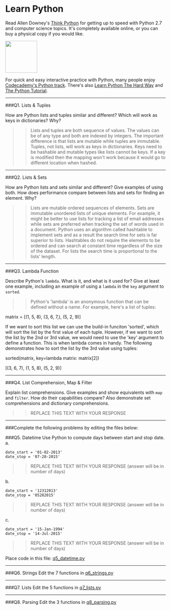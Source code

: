 # Learn Python

Read Allen Downey's [Think Python](http://www.greenteapress.com/thinkpython/) for getting up to speed with Python 2.7 and computer science topics. It's completely available online, or you can buy a physical copy if you would like.

<a href="http://www.greenteapress.com/thinkpython/"><img src="img/think_python.png" style="width: 100px;" target="_blank"></a>

For quick and easy interactive practice with Python, many people enjoy [Codecademy's Python track](http://www.codecademy.com/en/tracks/python). There's also [Learn Python The Hard Way](http://learnpythonthehardway.org/book/) and [The Python Tutorial](https://docs.python.org/2/tutorial/).

---

###Q1. Lists &amp; Tuples

How are Python lists and tuples similar and different? Which will work as keys in dictionaries? Why?

>> Lists and tuples are both sequence of values.  The values can be of any type and both are indexed by integers.  The important difference is that lists are mutable while tuples are immutable.  Tuples, not lists, will work as keys in dictionaries.  Keys need to be hashable and mutable types like lists cannot be keys.  If a key is modified then the mapping won't work because it would go to different location when hashed.  

---

###Q2. Lists &amp; Sets

How are Python lists and sets similar and different? Give examples of using both. How does performance compare between lists and sets for finding an element. Why?

>> Lists are mutable ordered sequences of elements.  Sets are immutable unordered lists of unique elements.  For example, it might be better to use lists for tracking a list of email addresses while sets are preferred when tracking the set of words used in a document.  Python uses an algorithm called hashtable to implement sets and as a result the search time for sets is far superior to lists.  Hashtables do not require the elements to be ordered and can search at constant time regardless of the size of the dataset.  For lists the search time is proportional to the lists' length. 

---

###Q3. Lambda Function

Describe Python's `lambda`. What is it, and what is it used for? Give at least one example, including an example of using a `lambda` in the `key` argument to `sorted`.

>> Python's 'lambda' is an anonymous function that can be defined without a name.  For example, here's a list of tuples:

matrix = [(1, 5, 8), (3, 6, 7,), (5, 2, 9)]  

If we want to sort this list we can use the build-in funciton 'sorted', which will sort the list by the first value of each tuple.  However, if we want to sort the list by the 2nd or 3rd value, we would need to use the 'key' argument to define a function.  This is when lambda comes in handy.  The following demonstrates how to sort the list by the 3rd value using tuples:

sorted(matrix, key=lambda matrix: matrix[2])  

[(3, 6, 7), (1, 5, 8), (5, 2, 9)]

---

###Q4. List Comprehension, Map &amp; Filter

Explain list comprehensions. Give examples and show equivalents with `map` and `filter`. How do their capabilities compare? Also demonstrate set comprehensions and dictionary comprehensions.

>> REPLACE THIS TEXT WITH YOUR RESPONSE

---

###Complete the following problems by editing the files below:

###Q5. Datetime
Use Python to compute days between start and stop date.   
a.  

```
date_start = '01-02-2013'    
date_stop = '07-28-2015'
```

>> REPLACE THIS TEXT WITH YOUR RESPONSE (answer will be in number of days)

b.  
```
date_start = '12312013'  
date_stop = '05282015'  
```

>> REPLACE THIS TEXT WITH YOUR RESPONSE (answer will be in number of days)

c.  
```
date_start = '15-Jan-1994'      
date_stop = '14-Jul-2015'  
```

>> REPLACE THIS TEXT WITH YOUR RESPONSE  (answer will be in number of days)

Place code in this file: [q5_datetime.py](python/q5_datetime.py)

---

###Q6. Strings
Edit the 7 functions in [q6_strings.py](python/q6_strings.py)

---

###Q7. Lists
Edit the 5 functions in [q7_lists.py](python/q7_lists.py)

---

###Q8. Parsing
Edit the 3 functions in [q8_parsing.py](python/q8_parsing.py)





